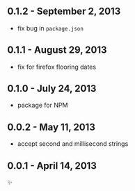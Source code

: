 0.1.2 - September 2, 2013
-------------------------
* fix bug in `package.json`

0.1.1 - August 29, 2013
-----------------------
* fix for firefox flooring dates

0.1.0 - July 24, 2013
---------------------
* package for NPM

0.0.2 - May 11, 2013
--------------------
* accept second and millisecond strings

0.0.1 - April 14, 2013
----------------------
:sparkles: